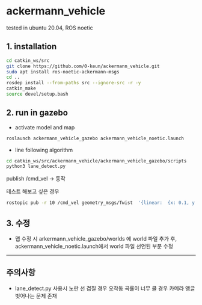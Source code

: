 # ackermann_vehicle

tested in ubuntu 20.04, ROS noetic
## 1. installation

```bash
cd catkin_ws/src
git clone https://github.com/0-keun/ackermann_vehicle.git
sudo apt install ros-noetic-ackermann-msgs
cd ..
rosdep install --from-paths src --ignore-src -r -y
catkin_make
source devel/setup.bash
```

## 2. run in gazebo
- activate model and map
```bash
roslaunch ackermann_vehicle_gazebo ackermann_vehicle_noetic.launch
```
- line following algorithm
```bash
cd catkin_ws/src/ackermann_vehicle/ackermann_vehicle_gazebo/scripts
python3 lane_detect.py
```

publish /cmd_vel -> 동작

테스트 해보고 싶은 경우
```bash
rostopic pub -r 10 /cmd_vel geometry_msgs/Twist  '{linear:  {x: 0.1, y: 0.0, z: 0.0}, angular: {x: 0.0,y: 0.0,z: 0.2}}'
```
## 3. 수정

- 맵 수정 시
	arkermann_vehicle_gazebo/worlds 에 world 파일 추가 후, ackermann_vehicle_noetic.launch에서 world 파일 선언된 부분 수정

---
## 주의사항
- lane_detect.py 사용시
  노란 선 겹칠 경우 오작동
  곡률이 너무 클 경우 카메라 앵글 벗어나는 문제 존재
